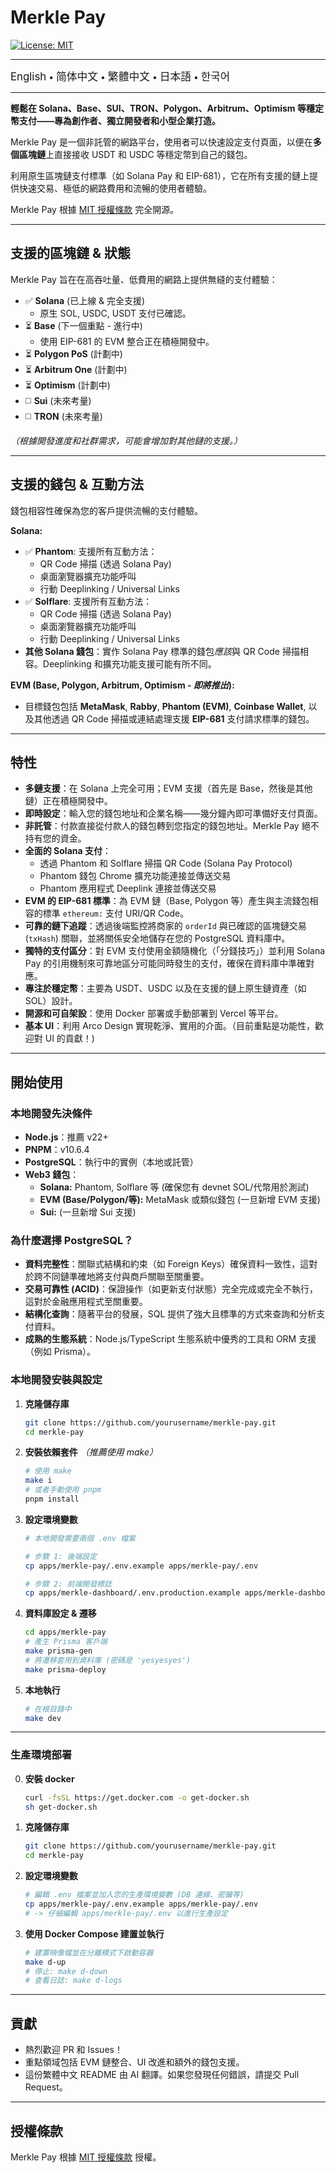# Merkle Pay

[![License: MIT](https://img.shields.io/badge/License-MIT-yellow.svg)](LICENSE)

---

<a href="README.md" style="text-decoration: none;"><span style="font-size: larger;">English</span></a> <span> • </span>
<a href="README_zh-CN.md" style="text-decoration: none;"><span style="font-size: larger;">简体中文</span></a> <span> • </span>
<a href="README_zh-TW.md" style="text-decoration: none;"><span style="font-size: larger;">繁體中文</span></a> <span> • </span>
<a href="README_jp.md" style="text-decoration: none;"><span style="font-size: larger;">日本語</span></a><span> • </span>
<a href="README_kr.md" style="text-decoration: none;"><span style="font-size: larger;">한국어</span></a>

---

**輕鬆在 Solana、Base、SUI、TRON、Polygon、Arbitrum、Optimism 等穩定幣支付——專為創作者、獨立開發者和小型企業打造。**

Merkle Pay 是一個非託管的網路平台，使用者可以快速設定支付頁面，以便在**多個區塊鏈**上直接接收 USDT 和 USDC 等穩定幣到自己的錢包。

利用原生區塊鏈支付標準（如 Solana Pay 和 EIP-681），它在所有支援的鏈上提供快速交易、極低的網路費用和流暢的使用者體驗。

Merkle Pay 根據 [MIT 授權條款](LICENSE) 完全開源。

---

## 支援的區塊鏈 & 狀態

Merkle Pay 旨在在高吞吐量、低費用的網路上提供無縫的支付體驗：

- ✅ **Solana** (已上線 & 完全支援)
  - 原生 SOL, USDC, USDT 支付已確認。
- ⏳ **Base** (下一個重點 - 進行中)
  - 使用 EIP-681 的 EVM 整合正在積極開發中。
- ⏳ **Polygon PoS** (計劃中)
- ⏳ **Arbitrum One** (計劃中)
- ⏳ **Optimism** (計劃中)
- ◻️ **Sui** (未來考量)
- ◻️ **TRON** (未來考量)

_（根據開發進度和社群需求，可能會增加對其他鏈的支援。）_

---

## 支援的錢包 & 互動方法

錢包相容性確保為您的客戶提供流暢的支付體驗。

**Solana:**

- ✅ **Phantom**: 支援所有互動方法：
  - QR Code 掃描 (透過 Solana Pay)
  - 桌面瀏覽器擴充功能呼叫
  - 行動 Deeplinking / Universal Links
- ✅ **Solflare**: 支援所有互動方法：
  - QR Code 掃描 (透過 Solana Pay)
  - 桌面瀏覽器擴充功能呼叫
  - 行動 Deeplinking / Universal Links
- **其他 Solana 錢包**：實作 Solana Pay 標準的錢包*應該*與 QR Code 掃描相容。Deeplinking 和擴充功能支援可能有所不同。

**EVM (Base, Polygon, Arbitrum, Optimism - _即將推出_):**

- 目標錢包包括 **MetaMask**, **Rabby**, **Phantom (EVM)**, **Coinbase Wallet**, 以及其他透過 QR Code 掃描或連結處理支援 **EIP-681** 支付請求標準的錢包。

---

## 特性

- **多鏈支援**：在 Solana 上完全可用；EVM 支援（首先是 Base，然後是其他鏈）正在積極開發中。
- **即時設定**：輸入您的錢包地址和企業名稱——幾分鐘內即可準備好支付頁面。
- **非託管**：付款直接從付款人的錢包轉到您指定的錢包地址。Merkle Pay 絕不持有您的資金。
- **全面的 Solana 支付**：
  - 透過 Phantom 和 Solflare 掃描 QR Code (Solana Pay Protocol)
  - Phantom 錢包 Chrome 擴充功能連接並傳送交易
  - Phantom 應用程式 Deeplink 連接並傳送交易
- **EVM 的 EIP-681 標準**：為 EVM 鏈（Base, Polygon 等）產生與主流錢包相容的標準 `ethereum:` 支付 URI/QR Code。
- **可靠的鏈下追蹤**：透過後端監控將商家的 `orderId` 與已確認的區塊鏈交易 (`txHash`) 關聯，並將關係安全地儲存在您的 PostgreSQL 資料庫中。
- **獨特的支付區分**：對 EVM 支付使用金額隨機化（「分錢技巧」）並利用 Solana Pay 的引用機制來可靠地區分可能同時發生的支付，確保在資料庫中準確對應。
- **專注於穩定幣**：主要為 USDT、USDC 以及在支援的鏈上原生鏈資產（如 SOL）設計。
- **開源和可自架設**：使用 Docker 部署或手動部署到 Vercel 等平台。
- **基本 UI**：利用 Arco Design 實現乾淨、實用的介面。（目前重點是功能性，歡迎對 UI 的貢獻！)

---

## 開始使用

### 本地開發先決條件

- **Node.js**：推薦 v22+
- **PNPM**：v10.6.4
- **PostgreSQL**：執行中的實例（本地或託管）
- **Web3 錢包**：
  - **Solana:** Phantom, Solflare 等 (確保您有 devnet SOL/代幣用於測試)
  - **EVM (Base/Polygon/等):** MetaMask 或類似錢包 (一旦新增 EVM 支援)
  - **Sui:** (一旦新增 Sui 支援)

### 為什麼選擇 PostgreSQL？

- **資料完整性**：關聯式結構和約束（如 Foreign Keys）確保資料一致性，這對於跨不同鏈準確地將支付與商戶關聯至關重要。
- **交易可靠性 (ACID)**：保證操作（如更新支付狀態）完全完成或完全不執行，這對於金融應用程式至關重要。
- **結構化查詢**：隨著平台的發展，SQL 提供了強大且標準的方式來查詢和分析支付資料。
- **成熟的生態系統**：Node.js/TypeScript 生態系統中優秀的工具和 ORM 支援（例如 Prisma）。

### 本地開發安裝與設定

1.  **克隆儲存庫**

    ```bash
    git clone https://github.com/yourusername/merkle-pay.git
    cd merkle-pay
    ```

2.  **安裝依賴套件**
    _（推薦使用 make）_

    ```bash
    # 使用 make
    make i
    # 或者手動使用 pnpm
    pnpm install
    ```

3.  **設定環境變數**

    ```bash
    # 本地開發需要兩個 .env 檔案

    # 步驟 1: 後端設定
    cp apps/merkle-pay/.env.example apps/merkle-pay/.env

    # 步驟 2: 前端開發標誌
    cp apps/merkle-dashboard/.env.production.example apps/merkle-dashboard/.env.production
    ```

4.  **資料庫設定 & 遷移**

    ```bash
    cd apps/merkle-pay
    # 產生 Prisma 客戶端
    make prisma-gen
    # 將遷移套用到資料庫 (密碼是 'yesyesyes')
    make prisma-deploy
    ```

5.  **本地執行**
    ```bash
    # 在根目錄中
    make dev
    ```

---

### 生產環境部署

0.  **安裝 docker**

    ```bash
    curl -fsSL https://get.docker.com -o get-docker.sh
    sh get-docker.sh
    ```

1.  **克隆儲存庫**

    ```bash
    git clone https://github.com/yourusername/merkle-pay.git
    cd merkle-pay
    ```

2.  **設定環境變數**

    ```bash
    # 編輯 .env 檔案並加入您的生產環境變數 (DB 連線、密鑰等)
    cp apps/merkle-pay/.env.example apps/merkle-pay/.env
    # -> 仔細編輯 apps/merkle-pay/.env 以進行生產設定
    ```

3.  **使用 Docker Compose 建置並執行**
    ```bash
    # 建置映像檔並在分離模式下啟動容器
    make d-up
    # 停止: make d-down
    # 查看日誌: make d-logs
    ```

---

## 貢獻

- 熱烈歡迎 PR 和 Issues！
- 重點領域包括 EVM 鏈整合、UI 改進和額外的錢包支援。
- 這份繁體中文 README 由 AI 翻譯。如果您發現任何錯誤，請提交 Pull Request。

---

## 授權條款

Merkle Pay 根據 [MIT 授權條款](LICENSE) 授權。
